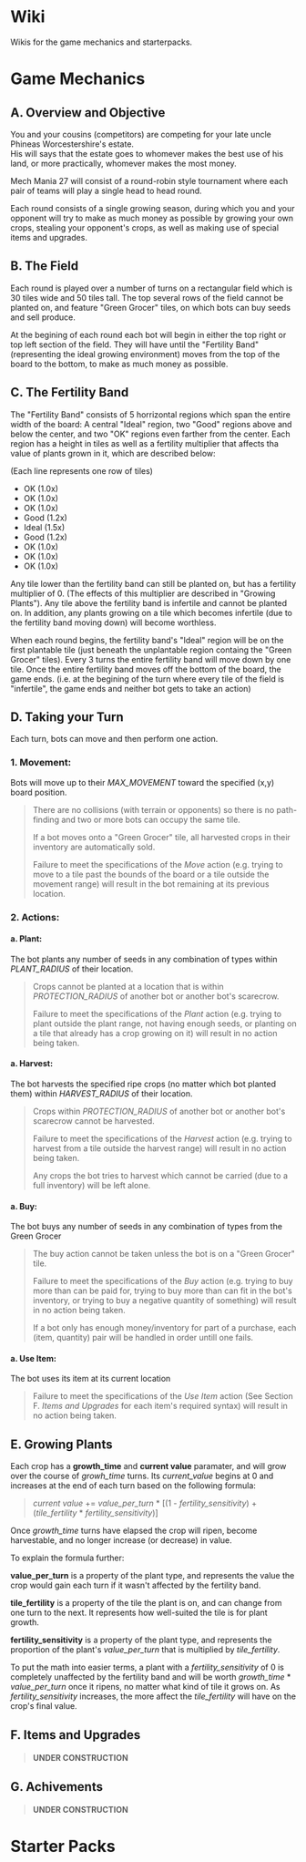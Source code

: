 # Wiki
Wikis for the game mechanics and starterpacks. 

# Game Mechanics
## A. Overview and Objective  
You and your cousins (competitors) are competing for your late uncle Phineas Worcestershire's estate.  
His will says that the estate goes to whomever makes the best use of his land, or more practically, whomever makes the most money.  

Mech Mania 27 will consist of a round-robin style tournament where each pair of teams will play a single head to head round.  

Each round consists of a single growing season, during which you and your opponent will try to make as much money as possible by growing your own crops, stealing your opponent's crops, as well as making use of special items and upgrades.

## B. The Field
Each round is played over a number of turns on a rectangular field which is 30 tiles wide and 50 tiles tall. The top several rows of the field cannot be planted on, and feature "Green Grocer" tiles, on which bots can buy seeds and sell produce.

At the begining of each round each bot will begin in either the top right or top left section of the field. They will have until the "Fertility Band" (representing the ideal growing environment) moves from the top of the board to the bottom, to make as much money as possible.

## C. The Fertility Band
The "Fertility Band" consists of 5 horrizontal regions which span the entire width of the board: A central "Ideal" region, two "Good" regions above and below the center, and two "OK" regions even farther from the center. Each region has a height in tiles as well as a fertility multiplier that affects tha value of plants grown in it, which are described below:

(Each line represents one row of tiles)
- OK     (1.0x)
- OK     (1.0x)
- OK     (1.0x)
- Good   (1.2x)
- Ideal  (1.5x)
- Good   (1.2x)
- OK     (1.0x)
- OK     (1.0x)
- OK     (1.0x)

Any tile lower than the fertility band can still be planted on, but has a fertility multiplier of 0. (The effects of this multiplier are described in "Growing Plants"). Any tile above the fertility band is infertile and cannot be planted on. In addition, any plants growing on a tile which becomes infertile (due to the fertility band moving down) will become worthless.

When each round begins, the fertility band's "Ideal" region will be on the first plantable tile (just beneath the unplantable region containg the "Green Grocer" tiles). Every 3 turns the entire fertility band will move down by one tile. Once the entire fertility band moves off the bottom of the board, the game ends. (i.e. at the begining of the turn where every tile of the field is "infertile", the game ends and neither bot gets to take an action)

## D. Taking your Turn

Each turn, bots can move and then perform one action.

### 1. Movement:

Bots will move up to their *MAX_MOVEMENT* toward the specified (x,y) board position.

>There are no collisions (with terrain or opponents) so there is no path-finding and two or more bots can occupy the same tile.
>
>If a bot moves onto a "Green Grocer" tile, all harvested crops in their inventory are automatically sold.
>
>Failure to meet the specifications of the *Move* action (e.g. trying to move to a tile past the bounds of the board or a tile outside the movement range) will result in the bot remaining at its previous location.

### 2. Actions:

#### a. Plant:

The bot plants any number of seeds in any combination of types within *PLANT_RADIUS* of their location.

>Crops cannot be planted at a location that is within *PROTECTION_RADIUS* of another bot or another bot's scarecrow.
>
>Failure to meet the specifications of the *Plant* action (e.g. trying to plant outside the plant range, not having enough seeds, or planting on a tile that already has a crop growing on it) will result in no action being taken.

#### a. Harvest:

The bot harvests the specified ripe crops (no matter which bot planted them) within *HARVEST_RADIUS* of their location.

>Crops within *PROTECTION_RADIUS* of another bot or another bot's scarecrow cannot be harvested.
>
>Failure to meet the specifications of the *Harvest* action (e.g. trying to harvest from a tile outside the harvest range) will result in no action being taken.
>
>Any crops the bot tries to harvest which cannot be carried (due to a full inventory) will be left alone.

#### a. Buy:

The bot buys any number of seeds in any combination of types from the Green Grocer

>The buy action cannot be taken unless the bot is on a "Green Grocer" tile.
>
>Failure to meet the specifications of the *Buy* action (e.g. trying to buy more than can be paid for, trying to buy more than can fit in the bot's inventory, or trying to buy a negative quantity of something) will result in no action being taken.
>
>If a bot only has enough money/inventory for part of a purchase, each (item, quantity) pair will be handled in order untill one fails.

#### a. Use Item:

The bot uses its item at its current location

>Failure to meet the specifications of the *Use Item* action (See Section F. *Items and Upgrades* for each item's required syntax) will result in no action being taken.

## E. Growing Plants

Each crop has a **growth_time** and **current value** paramater, and will grow over the course of *growh_time* turns. Its *current_value* begins at 0 and increases at the end of each turn based on the following formula:

>*current value* += *value_per_turn* * \[(1 - *fertility_sensitivity*) + (*tile_fertility* * *fertility_sensitivity*)]

Once *growth_time* turns have elapsed the crop will ripen, become harvestable, and no longer increase (or decrease) in value.

To explain the formula further:

**value_per_turn** is a property of the plant type, and represents the value the crop would gain each turn if it wasn't affected by the fertility band.

**tile_fertility** is a property of the tile the plant is on, and can change from one turn to the next. It represents how well-suited the tile is for plant growth.

**fertility_sensitivity** is a property of the plant type, and represents the proportion of the plant's *value_per_turn* that is multiplied by *tile_fertility*. 

To put the math into easier terms, a plant with a *fertility_sensitivity* of 0 is completely unaffected by the fertility band and will be worth *growth_time* * *value_per_turn* once it ripens, no matter what kind of tile it grows on. As *fertility_sensitivity* increases, the more affect the *tile_fertility* will have on the crop's final value.

## F. Items and Upgrades

> #### UNDER CONSTRUCTION

## G. Achivements

> #### UNDER CONSTRUCTION

# Starter Packs
